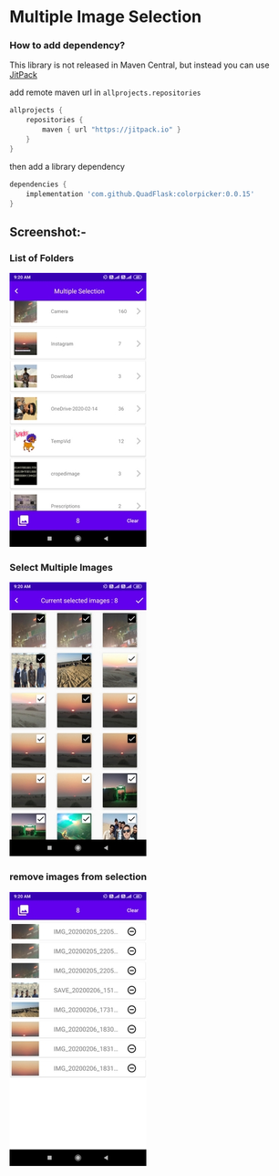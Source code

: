 # Multiple Image Selection

### How to add dependency?
This library is not released in Maven Central, but instead you can use [JitPack](https://jitpack.io)

add remote maven url in `allprojects.repositories`

```groovy
allprojects {
	repositories {
		maven { url "https://jitpack.io" }
	}
}
```

then add a library dependency

```groovy
dependencies {
	implementation 'com.github.QuadFlask:colorpicker:0.0.15'
}
```

## Screenshot:-
### List of Folders
![List_of_Folders.jpg](https://github.com/kashyap0001/Multiple_Image_Selection/blob/master/List_of_folders.jpg)

### Select Multiple Images
![Selection_area.jpg](https://github.com/kashyap0001/Multiple_Image_Selection/blob/master/Selection_area.jpg)

### remove images from selection
![Selected_image.jpg](https://github.com/kashyap0001/Multiple_Image_Selection/blob/master/Selected_image.jpg)


